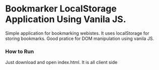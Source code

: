 # Bookmarker LocalStorage Application Using Vanila JS.

Simple application for bookmarking webistes. It uses localStorage for storing bookmarks. Good pratice for DOM manipulation using vanila JS.

### How to Run

Just download and open index.html. It is all client side
